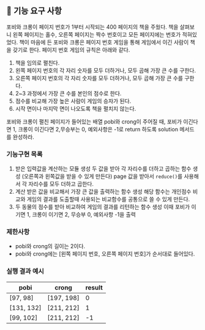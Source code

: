 ## 🚀 기능 요구 사항

포비와 크롱이 페이지 번호가 1부터 시작되는 400 페이지의 책을 주웠다. 책을 살펴보니 왼쪽 페이지는 홀수, 오른쪽 페이지는 짝수 번호이고 모든 페이지에는 번호가 적혀있었다. 책이 마음에 든 포비와 크롱은 페이지 번호 게임을 통해 게임에서 이긴 사람이 책을 갖기로 한다. 페이지 번호 게임의 규칙은 아래와 같다.

1. 책을 임의로 펼친다.
2. 왼쪽 페이지 번호의 각 자리 숫자를 모두 더하거나, 모두 곱해 가장 큰 수를 구한다.
3. 오른쪽 페이지 번호의 각 자리 숫자를 모두 더하거나, 모두 곱해 가장 큰 수를 구한다.
4. 2~3 과정에서 가장 큰 수를 본인의 점수로 한다.
5. 점수를 비교해 가장 높은 사람이 게임의 승자가 된다.
6. 시작 면이나 마지막 면이 나오도록 책을 펼치지 않는다.

포비와 크롱이 펼친 페이지가 들어있는 배열 pobi와 crong이 주어질 때, 포비가 이긴다면 1, 크롱이 이긴다면 2,무승부는 0, 예외사항은 -1로 return 하도록 solution 메서드를 완성하라.

### 기능구현 목록

1. 받은 입력값을 계산하는 모듈 생성
   두 값을 받아 각 자리수를 더하고 곱하는 함수 생성 (오른쪽과 왼쪽값을 받을 수 있게 만든다)
   page 값을 받아서 `reduce()`를 사용해서 각 자리수를 모두 더하고 곱한다.
1. 계산 받은 값을 비교해서 가장 큰 값을 출력하는 함수 생성
   해당 함수는 개인점수 비교와 게임의 결과를 도출할때 사용되는 비교함수를 공통으로 쓸 수 있게 만든다.
1. 두 동물의 점수를 받아 비교하여 게임의 결과를 리턴하는 함수 생성
   이때 포비가 이기면 1, 크롱이 이기면 2, 무승부 0, 예외사항 -1을 출력

### 제한사항

- pobi와 crong의 길이는 2이다.
- pobi와 crong에는 [왼쪽 페이지 번호, 오른쪽 페이지 번호]가 순서대로 들어있다.

### 실행 결과 예시

| pobi       | crong      | result |
| ---------- | ---------- | ------ |
| [97, 98]   | [197, 198] | 0      |
| [131, 132] | [211, 212] | 1      |
| [99, 102]  | [211, 212] | -1     |

